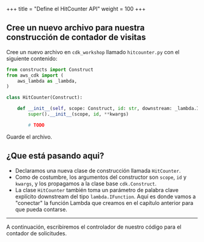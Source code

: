 +++
title = "Define el HitCounter API"
weight = 100
+++

## Cree un nuevo archivo para nuestra construcción de contador de visitas

Cree un nuevo archivo en `cdk_workshop` llamado `hitcounter.py` con el siguiente contenido:

```python
from constructs import Construct
from aws_cdk import (
    aws_lambda as _lambda,
)

class HitCounter(Construct):

    def __init__(self, scope: Construct, id: str, downstream: _lambda.IFunction, **kwargs):
        super().__init__(scope, id, **kwargs)

        # TODO
```

Guarde el archivo.

## ¿Que está pasando aqui? 

* Declaramos una nueva clase de construcción llamada `HitCounter`. 
* Como de costumbre, los argumentos del constructor son `scope`, `id` y `kwargs`, y los propagamos a la clase base `cdk.Construct`. 
* La clase `HitCounter` también toma un parámetro de palabra clave explícito downstream del tipo `lambda.IFunction`. Aquí es donde vamos a "conectar" la función Lambda que creamos en el capítulo anterior para que pueda contarse.

----

A continuación, escribiremos el controlador de nuestro código para el contador de solicitudes.
